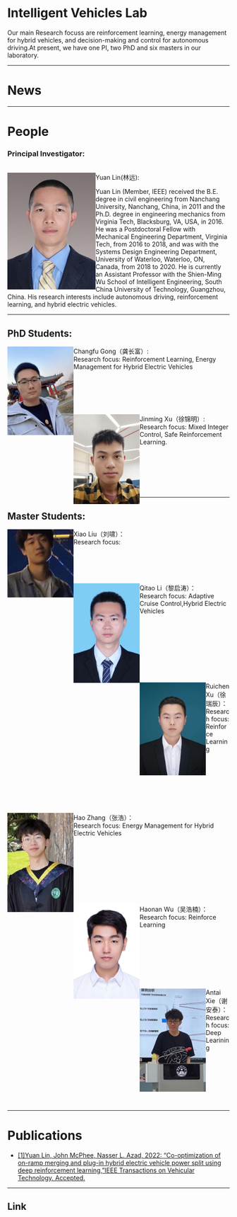 # Intelligent Vehicles Lab
Our main Research focuss are reinforcement learning, energy management for hybrid vehicles, and decision-making and control for autonomous driving.At present, we have one PI, two PhD and six masters in our laboratory.  

***
# News

***
# People
### Principal Investigator:
<br/>
<img align="left" src="assets/YuanLin.jpg" width="200" height=""/> 
Yuan Lin(林远):<br/>  

 Yuan Lin (Member, IEEE) received the B.E. degree in civil engineering from Nanchang University, Nanchang, China, in 2011 and the Ph.D. degree in engineering mechanics from Virginia Tech, Blacksburg, VA, USA, in 2016. He was a Postdoctoral Fellow with Mechanical Engineering Department, Virginia Tech, from 2016 to 2018, and was with the Systems Design Engineering Department, University of Waterloo, Waterloo, ON, Canada, from 2018 to 2020. He is currently an Assistant Professor with the Shien-Ming Wu School of Intelligent Engineering, South China University of Technology, Guangzhou, China. His research interests include autonomous driving, reinforcement learning, and hybrid electric vehicles.

***
## PhD Students:
<img align="left" src="assets/Changfu Gong.jpg" width="150" height=""/>

 Changfu Gong（龚长富）:<br/>
Research focus: Reinforcement Learning, Energy Management for Hybrid Electric Vehicles<br/><br/><br/><br/><br/><br/>

<img align="left" src="assets/Jinming Xu.jpg" width="150" height=""/>
 
 Jinming Xu（徐锦明）:<br/>
Research focus: Mixed Integer Control, Safe Reinforcement Learning.<br/><br/><br/><br/><br/><br/><br/>


***  
## Master Students:
<img align="left" src="assets/Xiao Liu.jpg" width="150" height=""/>  
Xiao Liu（刘啸）：<br/>
Research focus: <br/><br/><br/><br/><br/><br/>

<img align="left" src="assets/Qitao Li.jpg" width="150" height=""/> 
Qitao Li（黎启涛）：<br/>
Research focus: Adaptive Cruise Control,Hybrid Electric Vehicles<br/><br/><br/><br/><br/><br/><br/><br/><br/><br/>

<img align="left" src="assets/Ruichen Xu.jpg" width="150" height=""/> 
Ruichen Xu（徐瑞辰）：<br/>
Research focus: Reinforce Learning<br/><br/><br/><br/><br/><br/><br/><br/><br/>

<img align="left" src="assets/Hao Zhang.jpg" width="150" height=""/> 
Hao Zhang（张浩）： <br/>
Research focus: Energy Management for Hybrid Electric Vehicles<br/><br/><br/><br/><br/><br/><br/><br/><br/><br/>

<img align="left" src="assets/Haonan Wu.jpg" width="150" height=""/> 
Haonan Wu（吴浩楠）：<br/>
Research focus: Reinforce Learning<br/><br/><br/><br/><br/><br/><br/><br/><br/>



<img align="left" src="assets/Antai Xie.jpg" width="150" height=""/> 
Antai Xie（谢安泰）：<br/>
Research focus: Deep Learining<br/><br/><br/><br/><br/><br/><br/><br/>

***	
# Publications
* [[1]Yuan Lin, John McPhee, Nasser L. Azad, 2022: “Co-optimization of on-ramp merging and plug-in hybrid electric vehicle power split using deep reinforcement learning,”IEEE Transactions on Vehicular Technology. Accepted.](https://ieeexplore.ieee.org/abstract/document/9757859)



***
## Link